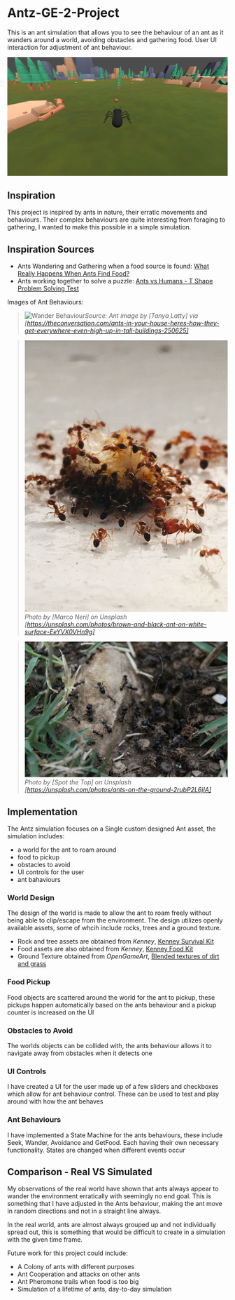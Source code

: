 # Antz-GE-2-Project
This is an ant simulation that allows you to see the behaviour of an ant as it wanders around a world, avoiding obstacles and gathering food. User UI interaction for adjustment of ant behaviour.

![Image](images/antz1.png)

## Inspiration
This project is inspired by ants in nature, their erratic movements and behaviours. Their complex behaviours are quite interesting from foraging to gathering, I wanted to make this possible in a simple simulation.

## Inspiration Sources
- Ants Wandering and Gathering when a food source is found: [What Really Happens When Ants Find Food?](https://www.youtube.com/watch?v=Dgtepw39NX4)
- Ants working together to solve a puzzle: [Ants vs Humans - T Shape Problem Solving Test](https://www.youtube.com/watch?v=j9xnhmFA7Ao)

Images of Ant Behaviours:
> ![Wander Behaviour](images/antsWander.avif)*Source: Ant image by [Tanya Latty] via [https://theconversation.com/ants-in-your-house-heres-how-they-get-everywhere-even-high-up-in-tall-buildings-250625]*

> ![Food Behaviour](images/marco-neri-EeYVX0VHn9g-unsplash.jpg)*Photo by [Marco Neri] on Unsplash [https://unsplash.com/photos/brown-and-black-ant-on-white-surface-EeYVX0VHn9g]*

> ![Ant Group](images/spot-the-top-2rubP2L6jIA-unsplash.jpg)*Photo by [Spot the Top] on Unsplash [https://unsplash.com/photos/ants-on-the-ground-2rubP2L6jIA]*

## Implementation
The Antz simulation focuses on a Single custom designed Ant asset, the simulation includes:
- a world for the ant to roam around
- food to pickup
- obstacles to avoid
- UI controls for the user
- ant bahaviours

### World Design
The design of the world is made to allow the ant to roam freely without being able to clip/escape from the environment.
The design utilizes openly available assets, some of whcih include rocks, trees and a ground texture.
- Rock and tree assets are obtained from *Kenney*, [Kenney Survival Kit](https://www.kenney.nl/assets/survival-kit)
- Food assets are also obtained from *Kenney*, [Kenney Food Kit](https://www.kenney.nl/assets/food-kit)
- Ground Texture obtained from *OpenGameArt*, [Blended textures of dirt and grass](https://opengameart.org/content/blended-textures-of-dirt-and-grass)

### Food Pickup
Food objects are scattered around the world for the ant to pickup, these pickups happen automatically based on the ants behaviour and a pickup counter is increased on the UI

### Obstacles to Avoid
The worlds objects can be collided with, the ants behaviour allows it to navigate away from obstacles when it detects one

### UI Controls
I have created a UI for the user made up of a few sliders and checkboxes which allow for ant behaviour control. These can be used to test and play around with how the ant behaves

### Ant Behaviours
I have implemented a State Machine for the ants behaviours, these include Seek, Wander, Avoidance and GetFood. Each having their own necessary functionality. States are changed when different events occur

## Comparison - Real VS Simulated
My observations of the real world have shown that ants always appear to wander the environment erratically with seemingly no end goal. This is something that I have adjusted in the Ants behaviour, making the ant move in random directions and not in a straight line always.

In the real world, ants are almost always grouped up and not individually spread out, this is something that would be difficult to create in a simulation with the given time frame.

Future work for this project could include:
- A Colony of ants with different purposes
- Ant Cooperation and attacks on other ants
- Ant Pheromone trails when food is too big
- Simulation of a lifetime of ants, day-to-day simulation